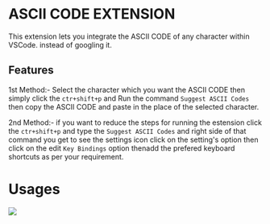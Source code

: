
# ASCII CODE EXTENSION

This extension lets you integrate the ASCII CODE of any character within VSCode. instead of googling it.

## Features
1st Method:-
Select the character which you want the ASCII CODE then simply click the `ctr+shift+p` and Run the command `Suggest ASCII Codes` then copy the ASCII CODE and paste in the place of the selected character.

2nd Method:- 
if you want to reduce the steps for running the estension click the `ctr+shift+p` and type the `Suggest ASCII Codes` and right side of that command you get to see the settings icon click on the setting's option then click on the edit `Key Bindings` option thenadd the prefered keyboard shortcuts as per your requirement.

# Usages

![](https://github.com/PranxXxD/Ascii-Extension/blob/main/usage_video.gif)

